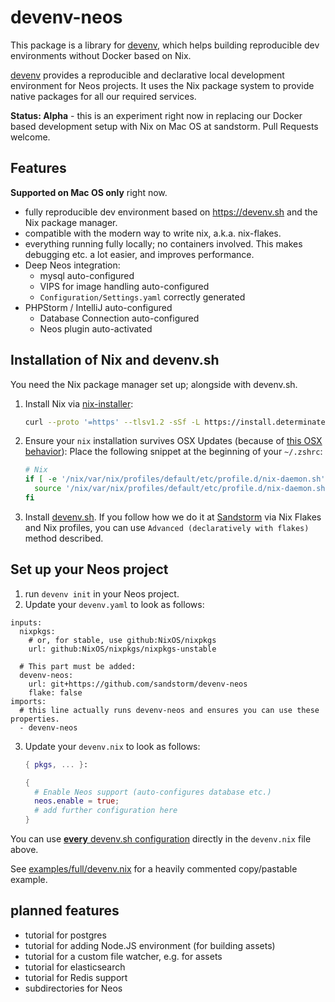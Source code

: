# devenv-neos

This package is a library for [devenv](https://devenv.sh), which helps building reproducible dev environments
without Docker based on Nix.

[devenv](https://devenv.sh) provides a reproducible and declarative local development environment for Neos projects.
It uses the Nix package system to provide native packages for all our required services.

**Status: Alpha** - this is an experiment right now in replacing our Docker based development setup with Nix on Mac OS
at sandstorm. Pull Requests welcome.

## Features

**Supported on Mac OS only** right now.

- fully reproducible dev environment based on https://devenv.sh and the Nix package manager.
- compatible with the modern way to write nix, a.k.a. nix-flakes.
- everything running fully locally; no containers involved. This makes debugging etc. a lot easier, and
  improves performance.
- Deep Neos integration:
  - mysql auto-configured
  - VIPS for image handling auto-configured
  - `Configuration/Settings.yaml` correctly generated
- PHPStorm / IntelliJ auto-configured
  - Database Connection auto-configured
  - Neos plugin auto-activated


## Installation of Nix and devenv.sh

You need the Nix package manager set up; alongside with devenv.sh.

1. Install Nix via [nix-installer](https://github.com/DeterminateSystems/nix-installer#usage): 
   
   ```bash
   curl --proto '=https' --tlsv1.2 -sSf -L https://install.determinate.systems/nix | sh -s -- install
   ```

2. Ensure your `nix` installation survives OSX Updates (because of [this OSX behavior](https://github.com/NixOS/nix/issues/3616#issuecomment-903869569)): Place the following snippet at the beginning of your `~/.zshrc`:
   
   ```bash
   # Nix
   if [ -e '/nix/var/nix/profiles/default/etc/profile.d/nix-daemon.sh' ]; then
     source '/nix/var/nix/profiles/default/etc/profile.d/nix-daemon.sh'
   fi
   ```

3. Install [devenv.sh](https://devenv.sh/getting-started/#__tabbed_1_2). If you follow how we do it at [Sandstorm](https://sandstorm.de/de/blog/post/my-first-steps-with-nix-on-mac-osx-as-homebrew-replacement.html) via Nix Flakes and Nix profiles, you can use `Advanced (declaratively with flakes)` method described.

## Set up your Neos project

1. run `devenv init` in your Neos project.
2. Update your `devenv.yaml` to look as follows:

  ```
  inputs:
    nixpkgs:
      # or, for stable, use github:NixOS/nixpkgs
      url: github:NixOS/nixpkgs/nixpkgs-unstable

    # This part must be added:
    devenv-neos:
      url: git+https://github.com/sandstorm/devenv-neos
      flake: false
  imports:
    # this line actually runs devenv-neos and ensures you can use these properties.
    - devenv-neos
  ```

3. Update your `devenv.nix` to look as follows:

   ```nix
   { pkgs, ... }:

   {
     # Enable Neos support (auto-configures database etc.)
     neos.enable = true;
     # add further configuration here
   }
   ```

You can use [**every** devenv.sh configuration](https://devenv.sh/reference/options/) directly in the `devenv.nix` file above.

See [examples/full/devenv.nix](./examples/full/devenv.nix) for a heavily commented copy/pastable example. 


## planned features

- tutorial for postgres
- tutorial for adding Node.JS environment (for building assets)
- tutorial for a custom file watcher, e.g. for assets
- tutorial for elasticsearch
- tutorial for Redis support
- subdirectories for Neos

